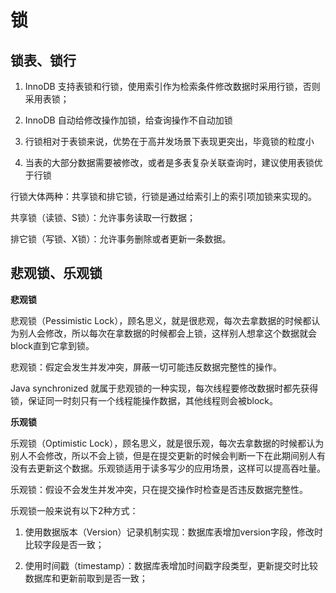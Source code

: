 # 锁

## 锁表、锁行

1. InnoDB 支持表锁和行锁，使用索引作为检索条件修改数据时采用行锁，否则采用表锁；

2. InnoDB 自动给修改操作加锁，给查询操作不自动加锁

3. 行锁相对于表锁来说，优势在于高并发场景下表现更突出，毕竟锁的粒度小

4. 当表的大部分数据需要被修改，或者是多表复杂关联查询时，建议使用表锁优于行锁

 

行锁大体两种：共享锁和排它锁，行锁是通过给索引上的索引项加锁来实现的。

共享锁（读锁、S锁）：允许事务读取一行数据；

排它锁（写锁、X锁）：允许事务删除或者更新一条数据。

## 悲观锁、乐观锁

**悲观锁**

悲观锁（Pessimistic Lock），顾名思义，就是很悲观，每次去拿数据的时候都认为别人会修改，所以每次在拿数据的时候都会上锁，这样别人想拿这个数据就会block直到它拿到锁。

悲观锁：假定会发生并发冲突，屏蔽一切可能违反数据完整性的操作。

Java synchronized 就属于悲观锁的一种实现，每次线程要修改数据时都先获得锁，保证同一时刻只有一个线程能操作数据，其他线程则会被block。

**乐观锁**

乐观锁（Optimistic Lock），顾名思义，就是很乐观，每次去拿数据的时候都认为别人不会修改，所以不会上锁，但是在提交更新的时候会判断一下在此期间别人有没有去更新这个数据。乐观锁适用于读多写少的应用场景，这样可以提高吞吐量。

乐观锁：假设不会发生并发冲突，只在提交操作时检查是否违反数据完整性。

乐观锁一般来说有以下2种方式：

1. 使用数据版本（Version）记录机制实现：数据库表增加version字段，修改时比较字段是否一致；

2. 使用时间戳（timestamp）：数据库表增加时间戳字段类型，更新提交时比较数据库和更新前取到是否一致；
